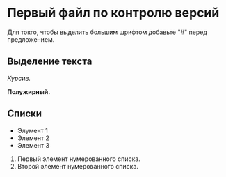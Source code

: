 # Первый файл по контролю версий

Для токго, чтобы выделить большим шрифтом добавьте "#" перед предложением.

## Выделение текста

*Курсив.*

**Полужирный.**

## Списки

* Элумент 1
* Элемент 2
* Элемент 3

1. Первый элемент нумерованного списка.
2. Второй элемент нумерованного списка.